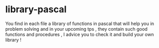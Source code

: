 # library-pascal
You find in each file a library of functions in pascal that will help you in problem solving and in your upcoming tps , they contain such good functions and procedures , I advice you to check it and build your own library !

